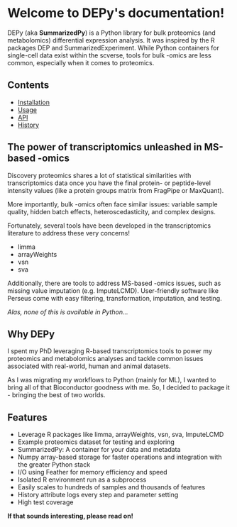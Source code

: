 # Welcome to DEPy's documentation!
DEPy (aka **SummarizedPy**) is a Python library for bulk proteomics (and metabolomics) differential expression analysis.
It was inspired by the R packages DEP and SummarizedExperiment.
While Python containers for single-cell data exist within the scverse, tools for bulk -omics are less common, especially when it comes to proteomics.

## Contents

- [Installation](installation.md)
- [Usage](usage.md)
- [API]()
- [History](../HISTORY.md)

## The power of transcriptomics unleashed in MS-based -omics
Discovery proteomics shares a lot of statistical similarities with transcriptomics data once you have the final protein- or peptide-level intensity values (like a protein groups matrix from FragPipe or MaxQuant).

More importantly, bulk -omics often face similar issues: variable sample quality, hidden batch effects, heteroscedasticity, and complex designs.

Fortunately, several tools have been developed in the transcriptomics literature to address these very concerns!
- limma
- arrayWeights
- vsn
- sva

Additionally, there are tools to address MS-based -omics issues, such as missing value imputation (e.g. ImputeLCMD).
User-friendly software like Perseus come with easy filtering, transformation, imputation, and testing.

*Alas, none of this is available in Python...*

## Why DEPy
I spent my PhD leveraging R-based transcriptomics tools to power my proteomics and metabolomics analyses and tackle common issues associated with real-world, human and animal datasets.

As I was migrating my workflows to Python (mainly for ML), I wanted to bring all of that Bioconductor goodness with me.
So, I decided to package it - bringing the best of two worlds.

## Features
- Leverage R packages like limma, arrayWeights, vsn, sva, ImputeLCMD
- Example proteomics dataset for testing and exploring
- SummarizedPy: A container for your data and metadata
- Numpy array-based storage for faster operations and integration with the greater Python stack
- I/O using Feather for memory efficiency and speed
- Isolated R environment run as a subprocess
- Easily scales to hundreds of samples and thousands of features
- History attribute logs every step and parameter setting
- High test coverage

**If that sounds interesting, please read on!**
